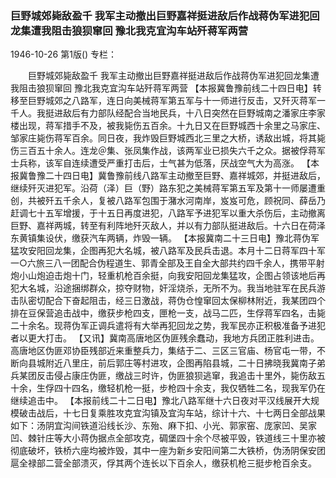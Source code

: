 ### 巨野城郊毙敌盈千  我军主动撤出巨野嘉祥挺进敌后作战蒋伪军进犯回龙集遭我阻击狼狈窜回  豫北我克宜沟车站歼蒋军两营

1946-10-26
第1版()
专栏：

　　巨野城郊毙敌盈千
    我军主动撤出巨野嘉祥挺进敌后作战蒋伪军进犯回龙集遭我阻击狼狈窜回
    豫北我克宜沟车站歼蒋军两营
    【本报冀鲁豫前线二十四日电】转移至巨野城郊之八路军，连日向美械蒋军第五军与十一师进行反击，又歼灭蒋军一千人。我挺进敌后有力部队经配合当地民兵，十八日突然在巨野城南之潘家庄李家楼出现，蒋军措手不及，被我毙伤五百余。十九日又在巨野城西十余里之马家庄、邹家庄毙伤蒋军百余。同日夜，我炸毁巨野城西北三里之大桥，诱敌出城，将其毙伤三百五十余人。连龙＠集、张凤集作战，该两军业已损失六千之众。据被俘蒋军士兵称，该军自连续遭受严重打击后，士气甚为低落，厌战空气大为高涨。
    【本报冀鲁豫二十四日电】冀鲁豫前线八路军主动撤至巨野、嘉祥城郊，并挺进敌后，继续歼灭进犯军。沿荷（泽）巨（野）路东犯之美械蒋军第五军及第十一师屡遭重创，共被歼五千余人，复被八路军包围于潴水河南岸，岌岌可危，顾祝同、薛岳乃赶调七十五军增援，于十五日再度进犯，八路军予进犯军以重大杀伤后，主动撤离巨野、嘉祥两城，转至有利阵地歼灭敌人，并以有力部队挺进敌后。十六日在荷泽东黄镇集设伏，缴获汽车两辆，炸毁一辆。
    【本报冀南二十三日电】豫北蒋伪军猛攻安阳回龙集，企图再犯大名城，被八路军及民兵击退。本月十二日蒋军四十军一○六旅三八一团配合伪程道生、郭青全部及王自全大部共约四千余人，携带平射炮小山炮迫击炮十门，轻重机枪百余挺，向我安阳回龙集猛攻，企图占领该地后再犯大名城，沿途捆绑群众，掠夺财物，奸淫烧杀，无所不为。我当地驻军在民兵游击队密切配合下奋起阻击，经三日激战，蒋伪仓惶窜回太保柳林附近，我某团四个排在豆保营追击战中，缴获步枪四支，匣枪一支，战马二匹，生俘蒋军四名，击毙二十余名。现蒋伪军正调兵遣将有大举再犯回龙之势，我军民亦正积极准备予进犯者以更大打击。
    【又讯】冀南高唐地区伪匪残余蠢动，我地方兵团正胜利进击。高唐地区伪匪邓协臣残部近来重整兵力，集结于二、三区三官庙、杨官屯一带，不断向县城附近八里庄，前后郭庄等村进攻，企图再陷县城，二十日拂晓我冀南子弟兵某团反击侵占康庄伪匪，缴战三时许，伪匪狼狈逃窜，我追击十里外，毙伤敌五十余，生俘四十四名，缴轻机枪一挺，步枪四十余支，我仅牺牲二名，现我军仍在继续追击中。
    【本报前线二十二日电】豫北八路军继十六日夜对平汉线展开大规模破击战后，十七日复乘胜攻克宜沟镇及宜沟车站，综计十六、十七两日全部战果如下：汤阴宜沟间铁道沿线长沙、东殆、麻下扣、小光、郭家窑、庞家凹、吴家凹、棘针庄等大小蒋伪据点全部攻克，碉堡四十余个尽被平毁，铁道线三十里亦被彻底破坏，铁桥六座均被炸毁，其中一座为新乡安阳间第二大铁桥，伪汤阴保安团扈全禄部二营全部溃灭，俘其两个连长以下百余人，缴获机枪三挺步枪百余支。
